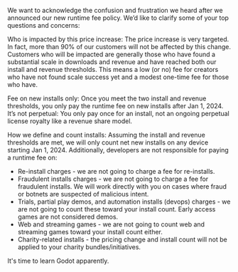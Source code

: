 We want to acknowledge the confusion and frustration we heard after we announced our new runtime fee policy. We’d like to clarify some of your top questions and concerns:

Who is impacted by this price increase: The price increase is very targeted. In fact, more than 90% of our customers will not be affected by this change. Customers who will be impacted are generally those who have found a substantial scale in downloads and revenue and have reached both our install and revenue thresholds. This means a low (or no) fee for creators who have not found scale success yet and a modest one-time fee for those who have.

Fee on new installs only: Once you meet the two install and revenue thresholds, you only pay the runtime fee on new installs after Jan 1, 2024. It’s not perpetual: You only pay once for an install, not an ongoing perpetual license royalty like a revenue share model.

How we define and count installs: Assuming the install and revenue thresholds are met, we will only count net new installs on any device starting Jan 1, 2024. Additionally, developers are not responsible for paying a runtime fee on:
- Re-install charges - we are not going to charge a fee for re-installs.
- Fraudulent installs charges - we are not going to charge a fee for fraudulent installs. We will work directly with you on cases where fraud or botnets are suspected of malicious intent.
- Trials, partial play demos, and automation installs (devops) charges - we are not going to count these toward your install count. Early access games are not considered demos.
- Web and streaming games - we are not going to count web and streaming games toward your install count either.
- Charity-related installs - the pricing change and install count will not be applied to your charity bundles/initiatives.

It's time to learn Godot apparently.